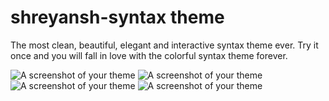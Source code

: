 # shreyansh-syntax theme

The most clean, beautiful, elegant and interactive syntax theme ever. Try it once and you will fall in love with the colorful syntax theme forever.

![A screenshot of your theme](https://pasteboard.co/JX0Gg0h.png)
![A screenshot of your theme](https://pasteboard.co/JX0GZ7dC.png)
![A screenshot of your theme](https://pasteboard.co/JX0HjpN.png)
![A screenshot of your theme](https://pasteboard.co/JX0Hxxh.png)
